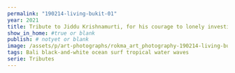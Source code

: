 ```yaml
---
permalink: "190214-living-bukit-01"
year: 2021
title: Tribute to Jiddu Krishnamurti, for his courage to lonely investigate and speak important truths.
show_in_home: #true or blank
publish: # notyet or blank
image: /assets/p/art-photographs/rokma_art_photography-190214-living-bukit-01.jpg
tags: Bali black-and-white ocean surf tropical water waves
serie: Tributes
---
```

